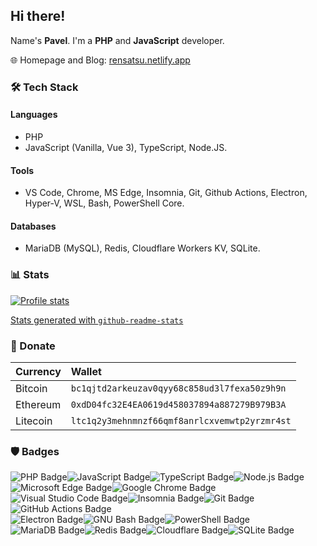 ## Hi there!

Name's **Pavel**. I'm a **PHP** and **JavaScript** developer.

🌐 Homepage and Blog: [rensatsu.netlify.app](https://rensatsu.netlify.app)

### 🛠 Tech Stack

#### Languages

- PHP
- JavaScript (Vanilla, Vue 3), TypeScript, Node.JS.

#### Tools

- VS Code, Chrome, MS Edge, Insomnia, Git, Github Actions, Electron, Hyper-V, WSL, Bash, PowerShell Core.

#### Databases

- MariaDB (MySQL), Redis, Cloudflare Workers KV, SQLite.

### 📊 Stats

[![Profile stats][stats]](#-stats)

[Stats generated with `github-readme-stats`](https://github.com/anuraghazra/github-readme-stats)

### 💸 Donate

| Currency | Wallet |
| :- | :- |
| Bitcoin | `bc1qjtd2arkeuzav0qyy68c858ud3l7fexa50z9h9n` |
| Ethereum | `0xdD04fc32E4EA0619d458037894a887279B979B3A` |
| Litecoin | `ltc1q2y3mehnmnzf66qmf8anrlcxvemwtp2yrzmr4st` |

### 🛡 Badges

![PHP Badge](https://img.shields.io/badge/PHP-777BB4?logo=php&logoColor=fff&style=flat-square)![JavaScript Badge](https://img.shields.io/badge/JavaScript-F7DF1E?logo=javascript&logoColor=000&style=flat-square)![TypeScript Badge](https://img.shields.io/badge/TypeScript-3178C6?logo=typescript&logoColor=fff&style=flat-square)![Node.js Badge](https://img.shields.io/badge/Node.js-393?logo=nodedotjs&logoColor=fff&style=flat-square)  
![Microsoft Edge Badge](https://img.shields.io/badge/Microsoft%20Edge-0078D7?logo=microsoftedge&logoColor=fff&style=flat-square)![Google Chrome Badge](https://img.shields.io/badge/Google%20Chrome-4285F4?logo=googlechrome&logoColor=fff&style=flat-square)  
![Visual Studio Code Badge](https://img.shields.io/badge/Visual%20Studio%20Code-007ACC?logo=visualstudiocode&logoColor=fff&style=flat-square)![Insomnia Badge](https://img.shields.io/badge/Insomnia-4000BF?logo=insomnia&logoColor=fff&style=flat-square)![Git Badge](https://img.shields.io/badge/Git-F05032?logo=git&logoColor=fff&style=flat-square)![GitHub Actions Badge](https://img.shields.io/badge/GitHub%20Actions-2088FF?logo=githubactions&logoColor=fff&style=flat-square)  
![Electron Badge](https://img.shields.io/badge/Electron-47848F?logo=electron&logoColor=fff&style=flat-square)![GNU Bash Badge](https://img.shields.io/badge/GNU%20Bash-4EAA25?logo=gnubash&logoColor=fff&style=flat-square)![PowerShell Badge](https://img.shields.io/badge/PowerShell-5391FE?logo=powershell&logoColor=fff&style=flat-square)  
![MariaDB Badge](https://img.shields.io/badge/MariaDB-003545?logo=mariadb&logoColor=fff&style=flat-square)![Redis Badge](https://img.shields.io/badge/Redis-DC382D?logo=redis&logoColor=fff&style=flat-square)![Cloudflare Badge](https://img.shields.io/badge/Cloudflare-F38020?logo=cloudflare&logoColor=fff&style=flat-square)![SQLite Badge](https://img.shields.io/badge/SQLite-003B57?logo=sqlite&logoColor=fff&style=flat-square)

<!-- Links -->

[stats]: https://github-readme-stats.vercel.app/api?username=rensatsu&show_icons=true&theme=swift&count_private=true&hide_border=true&hide_title=true&hide=contribs&disable_animations=true
